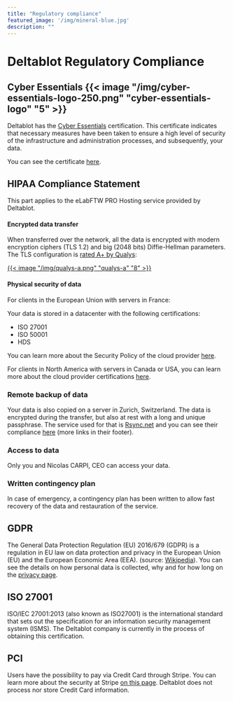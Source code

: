 ```yaml
---
title: "Regulatory compliance"
featured_image: '/img/mineral-blue.jpg'
description: ""
---
```


# Deltablot Regulatory Compliance

## Cyber Essentials {{< image "/img/cyber-essentials-logo-250.png" "cyber-essentials-logo" "5" >}}

Deltablot has the [Cyber Essentials](https://www.ncsc.gov.uk/cyberessentials/overview) certification. This certificate indicates that necessary measures have been taken to ensure a high level of security of the infrastructure and administration processes, and subsequently, your data.

You can see the certificate [here](/files/cyber-essentials-certificate.pdf).

## HIPAA Compliance Statement

This part applies to the eLabFTW PRO Hosting service provided by Deltablot.

#### Encrypted data transfer

When transferred over the network, all the data is encrypted with modern encryption ciphers (TLS 1.2) and big (2048 bits) Diffie-Hellman parameters. The TLS configuration is [rated A+ by Qualys](https://www.ssllabs.com/ssltest/analyze.html?d=demo.elabftw.net&s=163.172.90.103):

[{{< image "/img/qualys-a.png" "qualys-a" "8" >}}](https://www.ssllabs.com/ssltest/analyze.html?d=demo.elabftw.net&s=163.172.90.103)

#### Physical security of data

For clients in the European Union with servers in France:

Your data is stored in a datacenter with the following certifications:

* ISO 27001
* ISO 50001
* HDS

You can learn more about the Security Policy of the cloud provider [here](https://www.scaleway.com/en/pdf/PSSI_en.pdf).

For clients in North America with servers in Canada or USA, you can learn more about the cloud provider certifications [here](https://www.digitalocean.com/trust/certification-reports/).

### Remote backup of data

Your data is also copied on a server in Zurich, Switzerland. The data is encrypted during the transfer, but also at rest with a long and unique passphrase. The service used for that is [Rsync.net](https://www.rsync.net) and you can see their compliance [here](https://www.rsync.net/resources/regulatory/hipaa_compliance_statement.html) (more links in their footer).

### Access to data

Only you and Nicolas CARPI, CEO can access your data.

### Written contingency plan

In case of emergency, a contingency plan has been written to allow fast recovery of the data and restauration of the service.

## GDPR

The General Data Protection Regulation (EU) 2016/679 (GDPR) is a regulation in EU law on data protection and privacy in the European Union (EU) and the European Economic Area (EEA). (source: [Wikipedia](https://en.wikipedia.org/wiki/Gdpr)). You can see the details on how personal data is collected, why and for how long on the [privacy page](../privacy).

## ISO 27001

ISO/IEC 27001:2013 (also known as ISO27001) is the international standard that sets out the specification for an information security management system (ISMS). The Deltablot company is currently in the process of obtaining this certification.

## PCI

Users have the possibility to pay via Credit Card through Stripe. You can learn more about the security at Stripe [on this page](https://stripe.com/docs/security/stripe). Deltablot does not process nor store Credit Card information.
